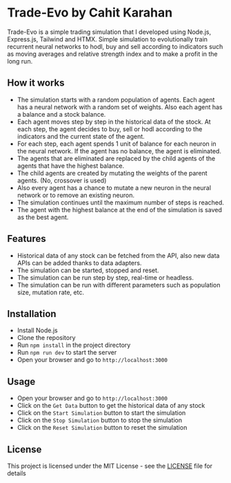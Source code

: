 # Trade-Evo by Cahit Karahan

Trade-Evo is a simple trading simulation that I developed using Node.js, Express.js, Tailwind and HTMX. Simple simulation to evolutionally train recurrent neural networks to hodl, buy and sell according to indicators such as moving averages and relative strength index and to make a profit in the long run.

## How it works
- The simulation starts with a random population of agents. Each agent has a neural network with a random set of weights. Also each agent has a balance and a stock balance.
- Each agent moves step by step in the historical data of the stock. At each step, the agent decides to buy, sell or hodl according to the indicators and the current state of the agent.
- For each step, each agent spends 1 unit of balance for each neuron in the neural network. If the agent has no balance, the agent is eliminated.
- The agents that are eliminated are replaced by the child agents of the agents that have the highest balance.
- The child agents are created by mutating the weights of the parent agents. (No, crossover is used)
- Also every agent has a chance to mutate a new neuron in the neural network or to remove an existing neuron.
- The simulation continues until the maximum number of steps is reached.
- The agent with the highest balance at the end of the simulation is saved as the best agent.

## Features
- Historical data of any stock can be fetched from the API, also new data APIs can be added thanks to data adapters.
- The simulation can be started, stopped and reset.
- The simulation can be run step by step, real-time or headless.
- The simulation can be run with different parameters such as population size, mutation rate, etc.

## Installation

- Install Node.js
- Clone the repository
- Run `npm install` in the project directory
- Run `npm run dev` to start the server
- Open your browser and go to `http://localhost:3000`

## Usage

- Open your browser and go to `http://localhost:3000`
- Click on the `Get Data` button to get the historical data of any stock
- Click on the `Start Simulation` button to start the simulation
- Click on the `Stop Simulation` button to stop the simulation
- Click on the `Reset Simulation` button to reset the simulation

## License

This project is licensed under the MIT License - see the [LICENSE](LICENSE) file for details